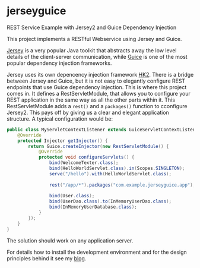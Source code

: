 # jerseyguice
REST Service Example with Jersey2 and Guice Dependency Injection


This project implements a RESTful Webservice using Jersey and Guice.

[Jersey](https://jersey.java.net) is a very popular Java toolkit that abstracts away the low level details
of the client-server communication, while [Guice](https://github.com/google/guice/wiki/Motivation)
is one of the most popular dependency injection frameworks.

Jersey uses its own depencency injection framework [HK2](https://hk2.java.net).
There is a bridge between Jersey and Guice, but it is not easy to elegantly configure REST endpoints that use Guice dependency injection.
This is where this project comes in. It defines a RestServletModule, that allows you to configure your REST application
in the same way as all the other parts within it.
This RestServletModule adds a ```rest()``` and a ```packages()``` function to cconfigure Jersey2. 
This pays off by giving us a clear and elegant application structure.
A typical configuration would be:
```java
public class MyServletContextListener extends GuiceServletContextListener {
    @Override
    protected Injector getInjector() {
        return Guice.createInjector(new RestServletModule() {
            @Override
            protected void configureServlets() {
                bind(WelcomeTexter.class);
                bind(HelloWorldServlet.class).in(Scopes.SINGLETON);
                serve("/hello").with(HelloWorldServlet.class);
                
                rest("/app/*").packages("com.example.jerseyguice.app");
                
                bind(User.class);
                bind(UserDao.class).to(InMemoryUserDao.class);
                bind(InMemoryUserDatabase.class);
            }
        });
    }
}
```

The solution should work on any application server.


For details how to install the development environment and for the design principles behind it see my
[blog](http://www.aberger.at/en/blog/implementation/java/2016/11/12/jersey-guice.html).
